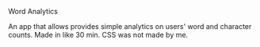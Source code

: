 Word Analytics

An app that allows provides simple analytics on users' word and character counts.
Made in like 30 min.
CSS was not made by me.